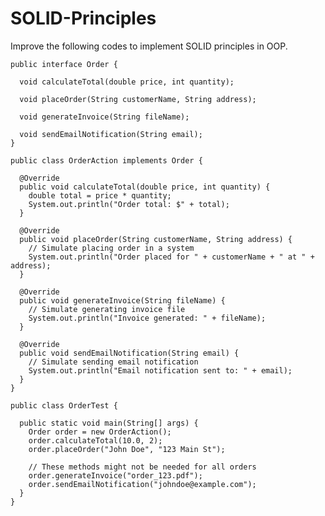 # SOLID-Principles

Improve the following codes to implement SOLID principles in OOP.


    public interface Order {
    
      void calculateTotal(double price, int quantity);
    
      void placeOrder(String customerName, String address);
    
      void generateInvoice(String fileName);
    
      void sendEmailNotification(String email);
    }
    
    public class OrderAction implements Order {
    
      @Override
      public void calculateTotal(double price, int quantity) {
        double total = price * quantity;
        System.out.println("Order total: $" + total);
      }
    
      @Override
      public void placeOrder(String customerName, String address) {
        // Simulate placing order in a system
        System.out.println("Order placed for " + customerName + " at " + address);
      }
    
      @Override
      public void generateInvoice(String fileName) {
        // Simulate generating invoice file
        System.out.println("Invoice generated: " + fileName);
      }
    
      @Override
      public void sendEmailNotification(String email) {
        // Simulate sending email notification
        System.out.println("Email notification sent to: " + email);
      }
    }
    
    public class OrderTest {
    
      public static void main(String[] args) {
        Order order = new OrderAction();
        order.calculateTotal(10.0, 2);
        order.placeOrder("John Doe", "123 Main St");
    
        // These methods might not be needed for all orders
        order.generateInvoice("order_123.pdf");
        order.sendEmailNotification("johndoe@example.com");
      }
    }
